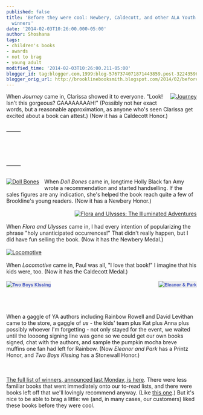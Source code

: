 ```yaml
---
published: false
title: 'Before they were cool: Newbery, Caldecott, and other ALA Youth Media Award
  winners'
date: '2014-02-03T10:26:00.000-05:00'
author: Shoshana
tags:
- children's books
- awards
- not to brag
- young adult
modified_time: '2014-02-03T10:26:00.211-05:00'
blogger_id: tag:blogger.com,1999:blog-5767374071871443859.post-3224359692512794914
blogger_orig_url: http://brooklinebooksmith.blogspot.com/2014/02/before-they-were-cool-newbery-caldecott.html
---
```


<a href="http://www.brooklinebooksmith-shop.com/book/v/9780763660536" style="clear: right; float: right; margin-bottom: 1em; margin-left: 1em;"><img src="http://images.booksense.com/images/books/536/660/FC9780763660536.JPG" title="Journey" /></a>When <i>Journey</i>&nbsp;came in, Clarissa showed it to everyone. "Look! Isn't this gorgeous? GAAAAAAAAH!" (Possibly not her exact words, but a reasonable approximation, as anyone who's seen Clarissa get excited about a book can attest.) (Now it has a Caldecott Honor.)<br /><br /><table id="aba-search-results-table"><tbody><tr><td valign="top"><div class="abaproduct-image"></div></td><td><div class="abaproduct-details"><div class="abaproduct-title"><h2>&nbsp;</h2></div></div></td></tr></tbody></table><br /><a href="http://www.brooklinebooksmith-shop.com/book/v/9781416963981" style="clear: left; float: left; margin-bottom: 1em; margin-right: 1em;"><img src="http://images.booksense.com/images/books/981/963/FC9781416963981.JPG" title="Doll Bones" /></a>When <i>Doll Bones</i>&nbsp;came in, longtime Holly Black fan Amy wrote a recommendation and started handselling. If the sales figures are any indication, she's helped the book reach quite a few of Brookline's young readers. (Now it has a Newbery Honor.)<br /><br /><a href="http://www.brooklinebooksmith-shop.com/book/v/9780763660406" style="clear: right; float: right; margin-bottom: 1em; margin-left: 1em;"><img src="http://images.booksense.com/images/books/406/660/FC9780763660406.JPG" title="Flora and Ulysses: The Illuminated Adventures" /></a><br /><br />When <i>Flora and Ulysses </i>came in, I had every intention of popularizing the phrase "holy unanticipated occurrences!" That didn't really happen, but I did have fun selling the book. (Now it has&nbsp;the Newbery Medal.)<br /><br /><a href="http://www.brooklinebooksmith-shop.com/book/v/9781416994152" style="clear: left; float: left; margin-bottom: 1em; margin-right: 1em;"><img src="http://images.booksense.com/images/books/152/994/FC9781416994152.JPG" title="Locomotive" /></a><br /><br />When <i>Locomotive</i>&nbsp;came in, Paul was all, "I love that book!" I imagine that his kids were, too. (Now it has the Caldecott Medal.)<br /><br /><a href="http://www.brooklinebooksmith-shop.com/book/v/9780307931900" style="background-color: #eeeeee; clear: left; color: #4b5cc3; float: left; font-family: 'Helvetica neue', Helvetica, Arial, Verdana, sans-serif; font-size: 12px; font-weight: bold; line-height: 18px; margin-bottom: 1em; margin-right: 1em; text-decoration: none;"><img src="http://images.booksense.com/images/books/900/931/FC9780307931900.JPG" style="border: 0px;" title="Two Boys Kissing" /></a><a href="http://www.brooklinebooksmith-shop.com/book/v/9781250012579" style="background-color: #eeeeee; clear: right; color: #4b5cc3; float: right; font-family: 'Helvetica neue', Helvetica, Arial, Verdana, sans-serif; font-size: 12px; font-weight: bold; line-height: 18px; margin-bottom: 1em; margin-left: 1em; text-align: center; text-decoration: none;"><img src="http://images.booksense.com/images/books/579/012/FC9781250012579.JPG" style="border: 0px;" title="Eleanor &amp; Park" /></a><br /><br /><br /><br /><br />When a gaggle of YA authors including Rainbow Rowell and David Levithan came to the store, a gaggle of <em>us</em>&nbsp;- the kids' team plus Kat plus Anna plus possibly whoever I'm forgetting - not only stayed for the event, we waited until the loooong signing line was gone so we could get our own books signed, chat with the authors, and sample the pumpkin mocha breve muffins one fan had left for Rainbow. (Now <em>Eleanor and Park</em> has a Printz Honor, and <em>Two Boys Kissing </em>has a Stonewall Honor.)<br /><div class="separator" style="clear: both; text-align: center;"></div><br /><br /><a href="http://www.ala.org/news/press-releases/2014/01/american-library-association-announces-2014-youth-media-award-winners">The full list of winners, announced last Monday, is here</a>. There were less familiar&nbsp;books that went immediately onto our to-read lists, and there were books left off that we'll lovingly recommend anyway. (Like <a href="http://www.brooklinebooksmith-shop.com/book/9780803738553">this one</a>.) But it's nice to be able to brag a little: we (and, in many cases, our customers) liked these books before they were cool.